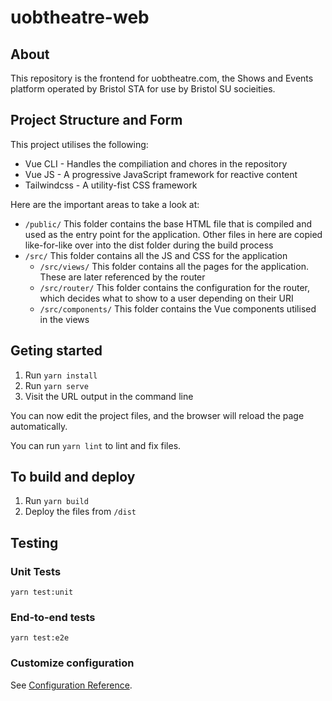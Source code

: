 # uobtheatre-web

## About
This repository is the frontend for uobtheatre.com, the Shows and Events platform operated by Bristol STA for use by Bristol SU socieities.

## Project Structure and Form
This project utilises the following:
- Vue CLI - Handles the compiliation and chores in the repository
- Vue JS - A progressive JavaScript framework for reactive content
- Tailwindcss - A utility-fist CSS framework

Here are the important areas to take a look at:
- `/public/` This folder contains the base HTML file that is compiled and used as the entry point for the application. Other files in here are copied like-for-like over into the dist folder during the build process
- `/src/` This folder contains all the JS and CSS for the application
    - `/src/views/` This folder contains all the pages for the application. These are later referenced by the router
    - `/src/router/` This folder contains the configuration for the router, which decides what to show to a user depending on their URI
    - `/src/components/` This folder contains the Vue components utilised in the views


## Geting started
1. Run `yarn install`
2. Run `yarn serve`
3. Visit the URL output in the command line

You can now edit the project files, and the browser will reload the page automatically.

You can run `yarn lint` to lint and fix files.

## To build and deploy
1. Run `yarn build`
2. Deploy the files from `/dist`

## Testing

### Unit Tests
```
yarn test:unit
```

### End-to-end tests
```
yarn test:e2e
```

### Customize configuration
See [Configuration Reference](https://cli.vuejs.org/config/).
